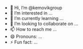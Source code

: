 - 👋 Hi, I’m @kemovikgroup
- 👀 I’m interested in ...
- 🌱 I’m currently learning ...
- 💞️ I’m looking to collaborate on ...
- 📫 How to reach me ...
- 😄 Pronouns: ...
- ⚡ Fun fact: ...

<!---
kemovikgroup/kemovikgroup is a ✨ special ✨ repository because its `README.md` (this file) appears on your GitHub profile.
You can click the Preview link to take a look at your changes.
--->
